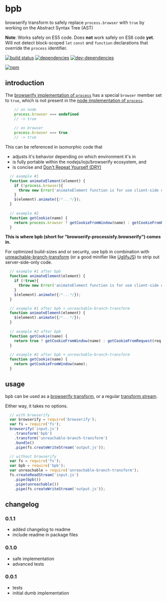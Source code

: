 # bpb
browserify transform to safely replace `process.browser` with `true` by working on the Abstract Syntax Tree (AST) 

__Note__: Works safely on ES5 code. Does __not__ work safely on ES6 code __yet__. Will not detect block-scoped `let` `const` and `function` declarations that override the `process` identifier.

[![build status](https://travis-ci.org/zenflow/bpb.svg?branch=master)](https://travis-ci.org/zenflow/bpb?branch=master)
[![dependencies](https://david-dm.org/zenflow/bpb.svg)](https://david-dm.org/zenflow/bpb)
[![dev-dependencies](https://david-dm.org/zenflow/bpb/dev-status.svg)](https://david-dm.org/zenflow/bpb#info=devDependencies)

[![npm](https://nodei.co/npm/bpb.svg?downloads=true&downloadRank=true&stars=true)](https://www.npmjs.com/package/bpb)

## introduction

The [browserify implementation of `process`](https://github.com/defunctzombie/node-process) 
has a special `browser` member set to `true`, which is not present in the 
[node implementation of `process`](https://nodejs.org/api/process.html).

```js
	// on node
	process.browser === undefined
	// -> true
	
	// on browser
	process.browser === true
	// -> true
```

This can be referenced in isomorphic code that
* adjusts it's behavior depending on which environment it's in
* is fully portable within the nodejs/iojs/browserify ecosystem, and
* is concise and [Don't Repeat Yourself (DRY)](http://programmer.97things.oreilly.com/wiki/index.php/Don't_Repeat_Yourself)

```js
  // example #1
  function animateElement(element) {
    if (!process.browser){
      throw new Error('animateElement function is for use client-side only!'); 
    }
    $(element).animate({/*...*/});
  }
  
  // example #2
  function getCookie(name) {
    return process.browser ? getCookieFromWindow(name) : getCookieFromRequest(req, name);
  }
```

__This is where bpb (short for "browserify-processisfy.browserify") comes in.__

For optimized build-sizes and or security, use bpb in combination with [unreachable-branch-transform](https://github.com/zertosh/unreachable-branch-transform) (or a good minifier like [UglifyJS](https://github.com/mishoo/UglifyJS)) to strip out server-side-only code.

```js
  // example #1 after bpb
  function animateElement(element) {
    if (!true){
      throw new Error('animateElement function is for use client-side only!');
    }
    $(element).animate({/*...*/});
  }

  // example #1 after bpb + unreachable-branch-transform
  function animateElement(element) {
    $(element).animate({/*...*/});
  }
  
  // example #2 after bpb
  function getCookie(name) {
    return true ? getCookieFromWindow(name) : getCookieFromRequest(req, name);
  }
  
  // example #2 after bpb + unreachable-branch-transform
  function getCookie(name) {
    return getCookieFromWindow(name);
  }
```
## usage 

bpb can be used as a [browserify transform](https://github.com/substack/browserify-handbook#transforms), or a regular [transform stream](https://nodejs.org/api/stream.html). 

Either way, it takes no options.

```js
  // with browserify
  var browserify = require('browserify');
  var fs = require('fs');
  browserify('input.js')
  	.transform('bpb')
  	.transform('unreachable-branch-transform')
  	.bundle()
  	.pipe(fs.createWriteStream('output.js'));

  // without browserify
  var fs = require('fs');
  var bpb = require('bpb');
  var unreachable = require('unreachable-branch-transform');
  fs.createReadStream('input.js')
    .pipe(bpb())
    .pipe(unreachable())
    .pipe(fs.createWriteStream('output.js'));
```

## changelog

### 0.1.1

* added changelog to readme
* include readme in package files

### 0.1.0

* safe implementation
* advanced tests

### 0.0.1

* tests
* initial dumb implementation
